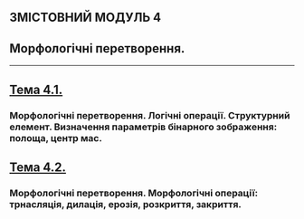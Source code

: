 ## **ЗМІСТОВНИЙ МОДУЛЬ 4**
## **Морфологічні перетворення.**
- - -
## [**Тема 4.1.**](21_22_DIP_Modulo_4_1.pdf)
### **Морфологічні перетворення. Логічні операції. Структурний елемент.  Визначення параметрів бінарного зображення: полоща, центр мас.**
## [**Тема 4.2.**](21_22_DIP_Modulo_4_2.pdf)
### **Морфологічні перетворення. Морфологічні операції: трнасляція, дилація, ерозія, розкриття, закриття.**
